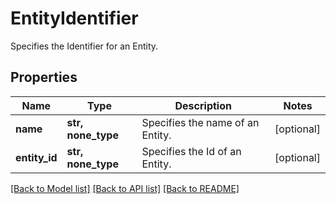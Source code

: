 # EntityIdentifier

Specifies the Identifier for an Entity.

## Properties
Name | Type | Description | Notes
------------ | ------------- | ------------- | -------------
**name** | **str, none_type** | Specifies the name of an Entity. | [optional] 
**entity_id** | **str, none_type** | Specifies the Id of an Entity. | [optional] 

[[Back to Model list]](../README.md#documentation-for-models) [[Back to API list]](../README.md#documentation-for-api-endpoints) [[Back to README]](../README.md)


